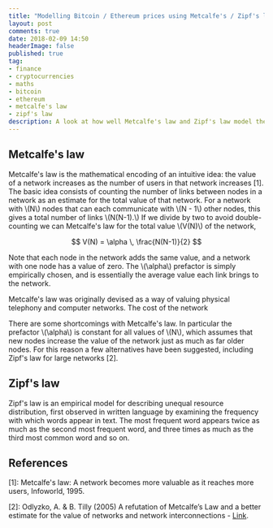 ```yaml
---
title: "Modelling Bitcoin / Ethereum prices using Metcalfe's / Zipf's law"
layout: post
comments: true
date: 2018-02-09 14:50
headerImage: false
published: true
tag:
- finance
- cryptocurrencies
- maths
- bitcoin
- ethereum
- metcalfe's law
- zipf's law
description: A look at how well Metcalfe's law and Zipf's law model the price of both Bitcoin and Ethereum.
---
```


## Metcalfe's law

Metcalfe's law is the mathematical encoding of an intuitive idea: the value of a network increases as the number of users in that network increases [1].
The basic idea consists of counting the number of links between nodes in a network as an estimate for the total value of that network. 
For a network with \\(N\\) nodes that can each communicate with \\(N - 1\\) other nodes, this gives a total number of links \\(N(N-1).\\)
If we divide by two to avoid double-counting  we can Metcalfe's law for the total value \\(V(N)\\) of the network,

$$ V(N) = \alpha \, \frac{N(N-1)}{2}  $$

Note that each node in the network adds the same value, and a network with one node has a value of zero. The \\(\alpha\\) prefactor is 
simply empirically chosen, and is essentially the average value each link brings to the network.

Metcalfe's law was originally devised as a way of valuing physical telephony and computer networks. The cost of the network

There are some shortcomings with Metcalfe's law. In particular the prefactor \\(\alpha\\) is constant for all values of \\(N\\), which assumes that 
new nodes increase the value of the network just as much as far older nodes. 
For this reason a few alternatives have been suggested, including Zipf's law for large networks [2].

## Zipf's law

Zipf's law is an empirical model for describing unequal resource distribution, first observed in written language by examining 
the frequency with which words appear in text. The most frequent word appears twice as much as the second most frequent word, and three times
as much as the third most common word and so on.


## References

\[1\]: Metcalfe's law: A network becomes more valuable as it reaches more users, Infoworld, 1995.

\[2\]: Odlyzko, A. & B. Tilly (2005) A refutation of Metcalfe’s Law and a better estimate for the value of
networks and network interconnections - [Link](http://www.dtc.umn.edu/publications/reports/2005_16.pdf).

